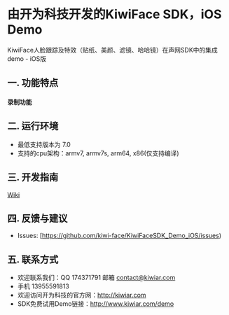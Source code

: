 # 由开为科技开发的KiwiFace SDK，iOS Demo
KiwiFace人脸跟踪及特效（贴纸、美颜、滤镜、哈哈镜）在声网SDK中的集成demo - iOS版

## 

## 一. 功能特点
#### 录制功能

## 二. 运行环境

- 最低支持版本为 7.0
- 支持的cpu架构：armv7, armv7s, arm64, x86(仅支持编译)

## 三. 开发指南

 [Wiki](https://github.com/kiwi-face/KiwiFaceSDK_Demo_iOS/blob/master/docs/ios-instruction.md)                                                                                                                                                                                                                         

## 四. 反馈与建议

- Issues: [https://github.com/kiwi-face/KiwiFaceSDK_Demo_iOS/issues)

## 五. 联系方式

- 欢迎联系我们：QQ 174371791 邮箱  contact@kiwiar.com  
- 手机 13955591813
- 欢迎访问开为科技的官方网：http://kiwiar.com
- SDK免费试用Demo链接：http://www.kiwiar.com/demo

